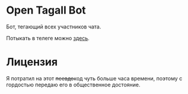# Open Tagall Bot
Бот, тегающий всех участников чата.

Потыкать в телеге можно [здесь](https://t.me/open_tagall_bot).
# Лицензия
Я потратил на этот ~~псевдо~~код чуть больше часа времени, 
поэтому с гордостью передаю его в общественное достояние.